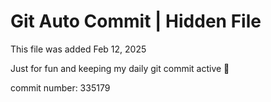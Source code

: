 # Git Auto Commit | Hidden File

This file was added Feb 12, 2025

Just for fun and keeping my daily git commit active 🤪

commit number: 335179
